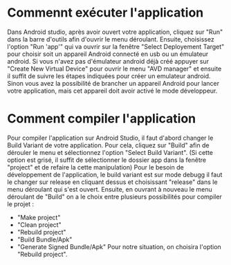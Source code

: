 # Commennt exécuter l'application

Dans Android studio, après avoir ouvert votre application, cliquez sur "Run" dans la barre d'outils afin d'ouvrir le menu déroulant. 
Ensuite, choisissez l'option "Run 'app'" qui va ouvrir sur la fenêtre "Select Deployement Target" pour choisir soit un appareil Android connecté en usb ou un émulateur android.
Si vous n'avez pas d'émulateur android déjà créé appuyer sur "Create New Virtual Device" pour ouvrir le menu "AVD manager" et ensuite il suffit de suivre les étapes indiquées pour créer un emulateur android. Sinon vous avez la possibilité de brancher un appareil Android pour lancer votre application, mais cet appareil doit avoir activé le mode développeur. 

# Comment compiler l'application 

Pour compiler l'application sur Android Studio, il faut d'abord changer le Build Variant de votre application. 
Pour cela, cliquez sur "Build" afin de dérouler le menu et sélectionnez l'option "Select Build Variant". (Si cette option est grisé, il suffit de sélectionner le dossier app dans la fenêtre "project" et de refaire la cette manipulation)
Pour le besoin de développement de l'application, le build variant est sur mode debugg il faut le changer sur release en cliquant dessus et choisissant "release" dans le menu déroulant qui s'est ouvert.
Ensuite, en ouvrant à nouveau le menu déroulant de "Build" on a le choix entre plusieurs possibilités pour compiler le projet :
- "Make project"
- "Clean project"
- "Rebuild project"
- "Build Bundle/Apk"
- "Generate Signed Bundle/Apk"
Pour notre situation, on choisira l'option "Rebuild project".
